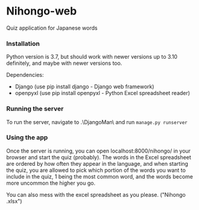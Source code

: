 # Nihongo-web
Quiz application for Japanese words

### Installation
Python version is 3.7, but should work with newer versions up to 3.10 definitely,
and maybe with newer versions too.

Dependencies:
- Django (use pip install django - Django web framework)
- openpyxl (use pip install openpyxl - Python Excel spreadsheet reader)

### Running the server
To run the server, navigate to .\DjangoMan\ and run `manage.py runserver`

### Using the app
Once the server is running, you can open localhost:8000/nihongo/ in your browser
and start the quiz (probably). The words in the Excel spreadsheet are ordered by
how often they appear in the language, and when starting the quiz, you are
allowed to pick which portion of the words you want to include in the quiz, 1
being the most common word, and the words become more uncommon the higher you go.

You can also mess with the excel spreadsheet as you please. ("Nihongo .xlsx")
